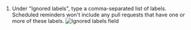 1. Under "Ignored labels", type a comma-separated list of labels. Scheduled reminders won't include any pull requests that have one or more of these labels.
   ![Ignored labels field](/assets/images/help/settings/scheduled-reminders-ignored-labels-field.png)
